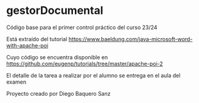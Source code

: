 # gestorDocumental
Código base para el primer control práctico del curso 23/24

Está extraído del tutorial
https://www.baeldung.com/java-microsoft-word-with-apache-poi

Cuyo código se encuentra disponible en
https://github.com/eugenp/tutorials/tree/master/apache-poi-2

El detalle de la tarea a realizar por el alumno se entrega en el aula del examen

Proyecto creado por Diego Baquero Sanz
